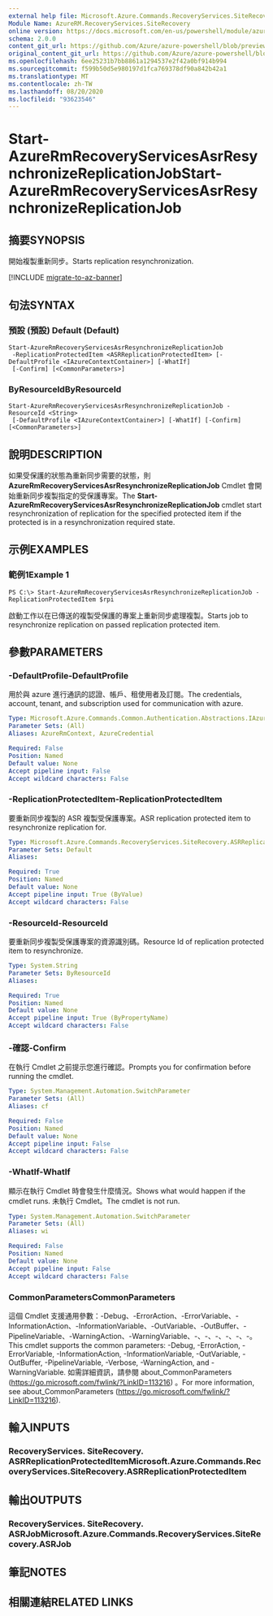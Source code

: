 ```yaml
---
external help file: Microsoft.Azure.Commands.RecoveryServices.SiteRecovery.dll-Help.xml
Module Name: AzureRM.RecoveryServices.SiteRecovery
online version: https://docs.microsoft.com/en-us/powershell/module/azurerm.recoveryservices.siterecovery/start-azurermrecoveryservicesasrresynchronizereplicationjob
schema: 2.0.0
content_git_url: https://github.com/Azure/azure-powershell/blob/preview/src/ResourceManager/RecoveryServices/Commands.RecoveryServices.SiteRecovery/help/Start-AzureRmRecoveryServicesAsrResynchronizeReplicationJob.md
original_content_git_url: https://github.com/Azure/azure-powershell/blob/preview/src/ResourceManager/RecoveryServices/Commands.RecoveryServices.SiteRecovery/help/Start-AzureRmRecoveryServicesAsrResynchronizeReplicationJob.md
ms.openlocfilehash: 6ee25231b7bb8861a1294537e2f42a0bf914b994
ms.sourcegitcommit: f599b50d5e980197d1fca769378df90a842b42a1
ms.translationtype: MT
ms.contentlocale: zh-TW
ms.lasthandoff: 08/20/2020
ms.locfileid: "93623546"
---
```

# <span data-ttu-id="4a6ed-101">Start-AzureRmRecoveryServicesAsrResynchronizeReplicationJob</span><span class="sxs-lookup"><span data-stu-id="4a6ed-101">Start-AzureRmRecoveryServicesAsrResynchronizeReplicationJob</span></span>

## <span data-ttu-id="4a6ed-102">摘要</span><span class="sxs-lookup"><span data-stu-id="4a6ed-102">SYNOPSIS</span></span>
<span data-ttu-id="4a6ed-103">開始複製重新同步。</span><span class="sxs-lookup"><span data-stu-id="4a6ed-103">Starts replication resynchronization.</span></span>

[!INCLUDE [migrate-to-az-banner](../../includes/migrate-to-az-banner.md)]

## <span data-ttu-id="4a6ed-104">句法</span><span class="sxs-lookup"><span data-stu-id="4a6ed-104">SYNTAX</span></span>

### <span data-ttu-id="4a6ed-105">預設 (預設) </span><span class="sxs-lookup"><span data-stu-id="4a6ed-105">Default (Default)</span></span>
```
Start-AzureRmRecoveryServicesAsrResynchronizeReplicationJob
 -ReplicationProtectedItem <ASRReplicationProtectedItem> [-DefaultProfile <IAzureContextContainer>] [-WhatIf]
 [-Confirm] [<CommonParameters>]
```

### <span data-ttu-id="4a6ed-106">ByResourceId</span><span class="sxs-lookup"><span data-stu-id="4a6ed-106">ByResourceId</span></span>
```
Start-AzureRmRecoveryServicesAsrResynchronizeReplicationJob -ResourceId <String>
 [-DefaultProfile <IAzureContextContainer>] [-WhatIf] [-Confirm] [<CommonParameters>]
```

## <span data-ttu-id="4a6ed-107">說明</span><span class="sxs-lookup"><span data-stu-id="4a6ed-107">DESCRIPTION</span></span>
<span data-ttu-id="4a6ed-108">如果受保護的狀態為重新同步需要的狀態，則 **AzureRmRecoveryServicesAsrResynchronizeReplicationJob** Cmdlet 會開始重新同步複製指定的受保護專案。</span><span class="sxs-lookup"><span data-stu-id="4a6ed-108">The **Start-AzureRmRecoveryServicesAsrResynchronizeReplicationJob** cmdlet start resynchronization of replication for the specified protected item if the protected is in a resynchronization required state.</span></span>

## <span data-ttu-id="4a6ed-109">示例</span><span class="sxs-lookup"><span data-stu-id="4a6ed-109">EXAMPLES</span></span>

### <span data-ttu-id="4a6ed-110">範例1</span><span class="sxs-lookup"><span data-stu-id="4a6ed-110">Example 1</span></span>
```
PS C:\> Start-AzureRmRecoveryServicesAsrResynchronizeReplicationJob -ReplicationProtectedItem $rpi
```

<span data-ttu-id="4a6ed-111">啟動工作以在已傳送的複製受保護的專案上重新同步處理複製。</span><span class="sxs-lookup"><span data-stu-id="4a6ed-111">Starts job to resynchronize replication on passed replication protected item.</span></span>

## <span data-ttu-id="4a6ed-112">參數</span><span class="sxs-lookup"><span data-stu-id="4a6ed-112">PARAMETERS</span></span>

### <span data-ttu-id="4a6ed-113">-DefaultProfile</span><span class="sxs-lookup"><span data-stu-id="4a6ed-113">-DefaultProfile</span></span>
<span data-ttu-id="4a6ed-114">用於與 azure 進行通訊的認證、帳戶、租使用者及訂閱。</span><span class="sxs-lookup"><span data-stu-id="4a6ed-114">The credentials, account, tenant, and subscription used for communication with azure.</span></span>

```yaml
Type: Microsoft.Azure.Commands.Common.Authentication.Abstractions.IAzureContextContainer
Parameter Sets: (All)
Aliases: AzureRmContext, AzureCredential

Required: False
Position: Named
Default value: None
Accept pipeline input: False
Accept wildcard characters: False
```

### <span data-ttu-id="4a6ed-115">-ReplicationProtectedItem</span><span class="sxs-lookup"><span data-stu-id="4a6ed-115">-ReplicationProtectedItem</span></span>
<span data-ttu-id="4a6ed-116">要重新同步複製的 ASR 複製受保護專案。</span><span class="sxs-lookup"><span data-stu-id="4a6ed-116">ASR replication protected item to resynchronize replication for.</span></span>

```yaml
Type: Microsoft.Azure.Commands.RecoveryServices.SiteRecovery.ASRReplicationProtectedItem
Parameter Sets: Default
Aliases:

Required: True
Position: Named
Default value: None
Accept pipeline input: True (ByValue)
Accept wildcard characters: False
```

### <span data-ttu-id="4a6ed-117">-ResourceId</span><span class="sxs-lookup"><span data-stu-id="4a6ed-117">-ResourceId</span></span>
<span data-ttu-id="4a6ed-118">要重新同步複製受保護專案的資源識別碼。</span><span class="sxs-lookup"><span data-stu-id="4a6ed-118">Resource Id of replication protected item to resynchronize.</span></span>

```yaml
Type: System.String
Parameter Sets: ByResourceId
Aliases:

Required: True
Position: Named
Default value: None
Accept pipeline input: True (ByPropertyName)
Accept wildcard characters: False
```

### <span data-ttu-id="4a6ed-119">-確認</span><span class="sxs-lookup"><span data-stu-id="4a6ed-119">-Confirm</span></span>
<span data-ttu-id="4a6ed-120">在執行 Cmdlet 之前提示您進行確認。</span><span class="sxs-lookup"><span data-stu-id="4a6ed-120">Prompts you for confirmation before running the cmdlet.</span></span>

```yaml
Type: System.Management.Automation.SwitchParameter
Parameter Sets: (All)
Aliases: cf

Required: False
Position: Named
Default value: None
Accept pipeline input: False
Accept wildcard characters: False
```

### <span data-ttu-id="4a6ed-121">-WhatIf</span><span class="sxs-lookup"><span data-stu-id="4a6ed-121">-WhatIf</span></span>
<span data-ttu-id="4a6ed-122">顯示在執行 Cmdlet 時會發生什麼情況。</span><span class="sxs-lookup"><span data-stu-id="4a6ed-122">Shows what would happen if the cmdlet runs.</span></span>
<span data-ttu-id="4a6ed-123">未執行 Cmdlet。</span><span class="sxs-lookup"><span data-stu-id="4a6ed-123">The cmdlet is not run.</span></span>

```yaml
Type: System.Management.Automation.SwitchParameter
Parameter Sets: (All)
Aliases: wi

Required: False
Position: Named
Default value: None
Accept pipeline input: False
Accept wildcard characters: False
```

### <span data-ttu-id="4a6ed-124">CommonParameters</span><span class="sxs-lookup"><span data-stu-id="4a6ed-124">CommonParameters</span></span>
<span data-ttu-id="4a6ed-125">這個 Cmdlet 支援通用參數：-Debug、-ErrorAction、-ErrorVariable、-InformationAction、-InformationVariable、-OutVariable、-OutBuffer、-PipelineVariable、-WarningAction、-WarningVariable、-、-、-、-、-、-。</span><span class="sxs-lookup"><span data-stu-id="4a6ed-125">This cmdlet supports the common parameters: -Debug, -ErrorAction, -ErrorVariable, -InformationAction, -InformationVariable, -OutVariable, -OutBuffer, -PipelineVariable, -Verbose, -WarningAction, and -WarningVariable.</span></span> <span data-ttu-id="4a6ed-126">如需詳細資訊，請參閱 about_CommonParameters (https://go.microsoft.com/fwlink/?LinkID=113216) 。</span><span class="sxs-lookup"><span data-stu-id="4a6ed-126">For more information, see about_CommonParameters (https://go.microsoft.com/fwlink/?LinkID=113216).</span></span>

## <span data-ttu-id="4a6ed-127">輸入</span><span class="sxs-lookup"><span data-stu-id="4a6ed-127">INPUTS</span></span>

### <span data-ttu-id="4a6ed-128">RecoveryServices. SiteRecovery. ASRReplicationProtectedItem</span><span class="sxs-lookup"><span data-stu-id="4a6ed-128">Microsoft.Azure.Commands.RecoveryServices.SiteRecovery.ASRReplicationProtectedItem</span></span>

## <span data-ttu-id="4a6ed-129">輸出</span><span class="sxs-lookup"><span data-stu-id="4a6ed-129">OUTPUTS</span></span>

### <span data-ttu-id="4a6ed-130">RecoveryServices. SiteRecovery. ASRJob</span><span class="sxs-lookup"><span data-stu-id="4a6ed-130">Microsoft.Azure.Commands.RecoveryServices.SiteRecovery.ASRJob</span></span>

## <span data-ttu-id="4a6ed-131">筆記</span><span class="sxs-lookup"><span data-stu-id="4a6ed-131">NOTES</span></span>

## <span data-ttu-id="4a6ed-132">相關連結</span><span class="sxs-lookup"><span data-stu-id="4a6ed-132">RELATED LINKS</span></span>
